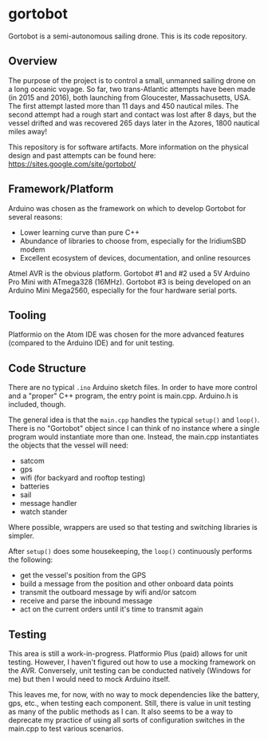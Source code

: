 # gortobot
Gortobot is a semi-autonomous sailing drone. This is its code repository.

## Overview
The purpose of the project is to control a small, unmanned sailing drone on a long oceanic voyage. So far, two trans-Atlantic attempts have been made (in 2015 and 2016), both launching from Gloucester, Massachusetts, USA. The first attempt lasted more than 11 days and 450 nautical miles. The second attempt had a rough start and contact was lost after 8 days, but the vessel drifted and was recovered 265 days later in the Azores, 1800 nautical miles away!

This repository is for software artifacts. More information on the physical design and past attempts can be found here:
https://sites.google.com/site/gortobot/

## Framework/Platform
Arduino was chosen as the framework on which to develop Gortobot for several reasons:
- Lower learning curve than pure C++
- Abundance of libraries to choose from, especially for the IridiumSBD modem
- Excellent ecosystem of devices, documentation, and online resources

Atmel AVR is the obvious platform. Gortobot #1 and #2 used a 5V Arduino Pro Mini with ATmega328 (16MHz). Gortobot #3 is being developed on an Arduino Mini Mega2560, especially for the four hardware serial ports.

## Tooling
Platformio on the Atom IDE was chosen for the more advanced features (compared to the Arduino IDE) and for unit testing.

## Code Structure
There are no typical `.ino` Arduino sketch files. In order to have more control and a "proper" C++ program, the entry point is main.cpp. Arduino.h is included, though.

The general idea is that the `main.cpp` handles the typical `setup()` and `loop()`. There is no "Gortobot" object since I can think of no instance where a single program would instantiate more than one. Instead, the main.cpp instantiates the objects that the vessel will need:
- satcom
- gps
- wifi (for backyard and rooftop testing)
- batteries
- sail
- message handler
- watch stander

Where possible, wrappers are used so that testing and switching libraries is simpler. 

After `setup()` does some housekeeping, the `loop()` continuously performs the following:
- get the vessel's position from the GPS
- build a message from the position and other onboard data points
- transmit the outboard message by wifi and/or satcom
- receive and parse the inbound message
- act on the current orders until it's time to transmit again

## Testing
This area is still a work-in-progress. Platformio Plus (paid) allows for unit testing. However, I haven't figured out how to use a mocking framework on the AVR. Conversely, unit testing can be conducted natively (Windows for me) but then I would need to mock Arduino itself. 

This leaves me, for now, with no way to mock dependencies like the battery, gps, etc., when testing each component. Still, there is value in unit testing as many of the public methods as I can. It also seems to be a way to deprecate my practice of using all sorts of configuration switches in the main.cpp to test various scenarios. 
